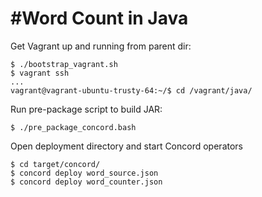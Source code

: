 #Word Count in Java
===================
Get Vagrant up and running from parent dir:
	
	$ ./bootstrap_vagrant.sh
  	$ vagrant ssh
  	...
  	vagrant@vagrant-ubuntu-trusty-64:~/$ cd /vagrant/java/


Run pre-package script to build JAR:

  	$ ./pre_package_concord.bash

Open deployment directory and start Concord operators

	$ cd target/concord/
	$ concord deploy word_source.json
	$ concord deploy word_counter.json
	